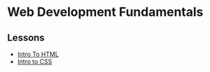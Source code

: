 # Web Development Fundamentals

## Lessons

- [Intro To HTML](/handbook/curriculum/fundamentals/lessons/intro-to-html)
- [Intro to CSS](/handbook/curriculum/fundamentals/lessons/intro-to-css)
